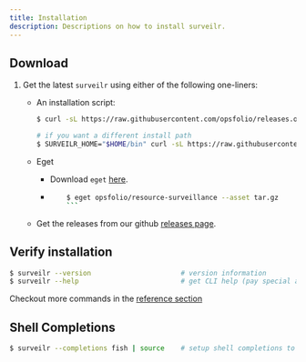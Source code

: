 ```yaml
---
title: Installation
description: Descriptions on how to install surveilr.
---
```


## Download
1. Get the latest `surveilr` using either of the following one-liners:
   - An installation script: 
       ```bash
       $ curl -sL https://raw.githubusercontent.com/opsfolio/releases.opsfolio.com/main/surveilr/install.sh | sh

       # if you want a different install path
       $ SURVEILR_HOME="$HOME/bin" curl -sL https://raw.githubusercontent.com/opsfolio/releases.opsfolio.com/main/surveilr/install.sh | sh
       ```

   - Eget
     - Download `eget` [here](https://github.com/zyedidia/eget).
     - ```bash
           $ eget opsfolio/resource-surveillance --asset tar.gz
           ```

   - Get the releases from our github [releases page](https://github.com/opsfolio/releases.opsfolio.com/releases).

## Verify installation
```bash
$ surveilr --version                      # version information
$ surveilr --help                         # get CLI help (pay special attention to ENV var names)
```

Checkout more commands in the [reference section](/surveilr/reference/cli/commands)

## Shell Completions
```bash
$ surveilr --completions fish | source    # setup shell completions to reduce typing
```